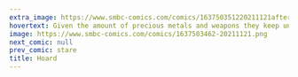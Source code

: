 ```yaml
---
extra_image: https://www.smbc-comics.com/comics/163750351220211121after.png
hovertext: Given the amount of precious metals and weapons they keep underground... are dragons preppers?
image: https://www.smbc-comics.com/comics/1637503462-20211121.png
next_comic: null
prev_comic: stare
title: Hoard
---
```


